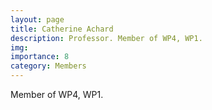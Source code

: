 ```yaml
---
layout: page
title: Catherine Achard
description: Professor. Member of WP4, WP1.
img:
importance: 8
category: Members
---
```


Member of WP4, WP1.
